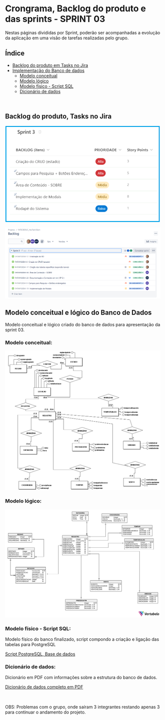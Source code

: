 # Crongrama, Backlog do produto e das sprints - SPRINT 03
Nestas páginas divididas por Sprint, poderão ser acompanhadas a evolução da aplicação em uma visão de tarefas realizadas pelo grupo.
<br />


<h2>Índice</h2>

- [Backlog do produto em Tasks no Jira](#backlog-do-produto-tasks-no-jira)
- [Implementação do Banco de dados](#implementacao-do-banco-de-dados)
    - [Modelo conceitual](#modelo-conceitual)
    - [Modelo lógico](#modelo-logico)
    - [Modelo físico - Script SQL](#modelo-fisico-script-sql)
    - [Dicionário de dados](#dicionario-dados)
<br />


<h2>Backlog do produto, Tasks no Jira</h2>

![taskssprint03](../readme_docs/tasks_sprint03.png)
<br />

![tasksjira03](../readme_docs/Sprint3_Jira.png)
<br />


<h2>Modelo conceitual e lógico do Banco de Dados</h2>

Modelo conceitual e lógico criado do banco de dados para apresentação da sprint 03.


<h3>Modelo conceitual:</h3>

![ModeloconceitualBDSP1](../documents/BRModel_ConceitualIACITI.png)


<h3>Modelo lógico:</h3>

![ModeloLogicoBDSP1](../documents/IACIT_PostgreSQL-050922_COMPLETO.png)


<h3>Modelo físico - Script SQL:</h3>
Modelo físico do banco finalizado, script compondo a criação e ligação das tabelas para PostgreSQL

[Script PostgreSQL, Base de dados](../documents/IACIT_PostgreSQL_Physical_Export_create.sql)


<h3>Dicionário de dados:</h3>
Dicionário em PDF com informações sobre a estrutura do banco de dados.

[Dicionário de dados completo em PDF](../documents/IACIT_PostgreSQL.pdf)

<br />

<br />
OBS: Problemas com o grupo, onde saíram 3 integrantes restando apenas 3 para continuar o andamento do projeto.

